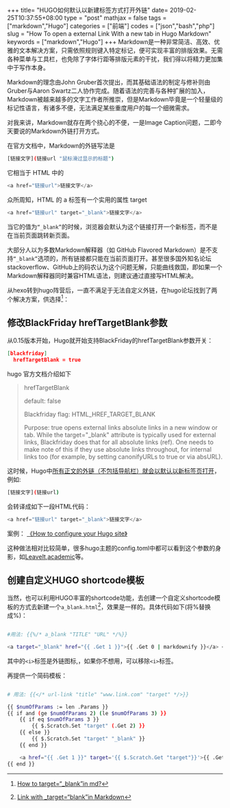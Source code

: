 +++
title= "HUGO如何默认以新建标签方式打开外链"
date= 2019-02-25T10:37:55+08:00
type = "post"
mathjax = false
tags = ["markdown","Hugo"]
categories = ["前端"]
codes = ["json","bash","php"]
slug = "How To open a external Link With a new tab in Hugo Markdown"
keywords = ["markdown","Hugo"]
+++
Markdown是一种非常简洁、高效、优雅的文本解决方案，只需依照规则键入特定标记，便可实现丰富的排版效果。无需各种菜单与工具栏，也免除了字体行距等排版元素的干扰，我们得以将精力更加集中于写作本身。

Markdown的理念由John Gruber首次提出，而其基础语法的制定与修补则由Gruber与Aaron Swartz二人协作完成。随着语法的完善与各种扩展的加入，Markdown被越来越多的文字工作者所推崇，但是Markdown毕竟是一个轻量级的标记性语言，有诸多不便，无法满足某些重度用户的每一个细微需求。

对我来讲，Markdown就存在两个挠心的不便，一是Image Caption问题，二即今天要说的Markdown外链打开方式。
<!--more-->
在官方文档中，Markdown的外链写法是
```bash
[链接文字](链接url "鼠标滑过显示的标题")
```
它相当于 HTML 中的
```php
<a href="链接url">链接文字</a>
```
众所周知，HTML 的 a 标签有一个实用的属性 target
```php
<a href="链接url" target="_blank">链接文字</a>
```
当它的值为`“_blank”`的时候，浏览器会默认为这个链接打开一个新标签，而不是在当前页面跳转新页面。

大部分人以为多数Markdown解释器（如 GitHub Flavored Markdown）是不支持`“_blank”`选项的，所有链接都只能在当前页面打开。甚至很多国外知名论坛stackoverflow、GitHub上的码农认为这个问题无解，只能曲线救国，即如果一个Markdown解释器同时兼容HTML语法，则建议通过直接写HTML解决。

从hexo转到hugo阵营后，一直不满足于无法自定义外链，在hugo论坛找到了两个解决方案，供选择[^1]：

## 修改BlackFriday hrefTargetBlank参数
从0.15版本开始，Hugo就开始支持BlackFriday的hrefTargetBlank参数开关：

```json
[blackfriday]
  hrefTargetBlank = true
 ```
hugo 官方文档介绍如下

>hrefTargetBlank
>
>default: false
>
>Blackfriday flag: HTML\_HREF\_TARGET\_BLANK
>
>Purpose: true opens external links absolute links in a new window or tab. While the target="\_blank" attribute is typically used for external links, Blackfriday does that for all absolute links (ref). One needs to make note of this if they use absolute links throughout, for internal links too (for example, by setting canonifyURLs to true or via absURL).

这时候，Hugo中<u>所有正文的外链（不包括导航栏）就会以默认以新标签页打开</u>，例如:
```bash
[链接文字](链接url)
```
会转译成如下一段HTML代码：

```php
<a href="链接url" target="_blank">链接文字</a>
```
案例：
[《How to configure your Hugo site》](https://gohugo.io/getting-started/configuration/#configure-blackfriday)

这种做法相对比较简单，很多hugo主题的config.toml中都可以看到这个参数的身影，如[LeaveIt](https://github.com/liuzc/LeaveIt/blob/2884e266babbe95c0abce22d064ecae35c1ac184/exampleSite/config.toml),[academic](https://github.com/gcushen/hugo-academic/blob/3462cadba1eab42c7872de8a44f2a9fcf572f090/exampleSite/config/_default/config.toml)等。
## 创建自定义HUGO shortcode模板
当然，也可以利用HUGO丰富的shortcode功能，去创建一个自定义shortcode模板的方式去新建一个`a_blank.html`[^2]，效果是一样的。具体代码如下(将\%替换成%)：

```bash

#用法: {{%/* a_blank "TITLE" "URL" */%}}

<a target="_blank" href="{{ .Get 1 }}">{{ .Get 0 | markdownify }}</a> <i class="fa fa-external-link"></i>
```

其中的`<i>`标签是外链图标,，如果你不想用，可以移除`<i>`标签。


再提供一个简码模板：
```bash

# 用法: {{</* url-link "title" "www.link.com" "target" */>}}

{{ $numOfParams := len .Params }}
{{ if and (ge $numOfParams 2) (le $numOfParams 3) }}
    {{ if eq $numOfParams 3 }}
        {{ $.Scratch.Set "target" (.Get 2) }}
    {{ else }}
        {{ $.Scratch.Set "target" "_blank" }}
    {{ end }}

    <a href="{{ .Get 1 }}" target='{{ $.Scratch.Get "target"}}'>{{ .Get 0 }}</a>
{{ end }}
```

[^1]: [How to target=“\_blank”in md?](https://discourse.gohugo.io/t/how-to-target--blank-in-md/524)
[^2]: [Link with \_target=“blank”in Markdown](https://discourse.gohugo.io/t/link-with--target-blank-in-markdown-tipp/7569/5)
